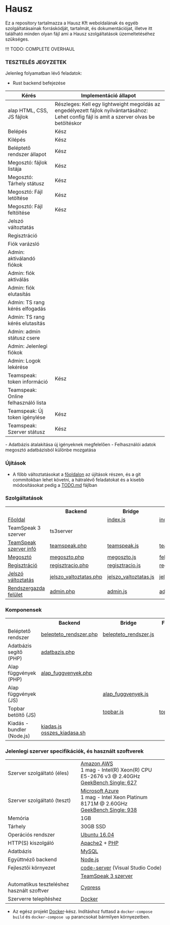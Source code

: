 # Hausz

Ez a repository tartalmazza a Hausz Kft weboldalának és egyéb szolgáltatásainak forráskódját, tartalmát, és dokumentációjat, illetve itt található minden olyan fájl ami a Hausz szolgáltatások üzemeltetéséhez szükséges.

!!! TODO: COMPLETE OVERHAUL

### TESZTELÉS JEGYZETEK

Jelenleg folyamatban lévő feladatok:

- Rust backend befejezése
<table>
<thead>
  <tr>
    <th>Kérés</th>
    <th>Implementáció állapot</th>
  </tr>
</thead>
<tbody>
  <tr>
    <td>alap HTML, CSS, JS fájlok</td>
    <td>Részleges: Kell egy lightweight megoldás az engedélyezett fájlok nyilvántartásához: Lehet config fájl is amit a szerver olvas be betöltéskor</td>
  </tr>
  <tr>
    <td>Belépés</td>
    <td>Kész</td>
  </tr>
  <tr>
    <td>Kilépés</td>
    <td>Kész</td>
  </tr>
  <tr>
    <td>Beléptető rendszer állapot</td>
    <td>Kész</td>
  </tr>
  <tr>
    <td>Megosztó: fájlok listája</td>
    <td>Kész</td>
  </tr>
  <tr>
    <td>Megosztó: Tárhely státusz</td>
    <td>Kész</td>
  </tr>
  <tr>
    <td>Megosztó: Fájl letöltése</td>
    <td>Kész</td>
  </tr>
  <tr>
    <td>Megosztó: Fájl feltöltése</td>
    <td>Kész</td>
  </tr>
  <tr>
    <td>Jelszó változtatás</td>
    <td></td>
  </tr>
  <tr>
    <td>Regisztráció</td>
    <td></td>
  </tr>
  <tr>
    <td>Fiók varázsló</td>
    <td></td>
  </tr>
  <tr>
    <td>Admin: aktiválandó fiókok</td>
    <td></td>
  </tr>
  <tr>
    <td>Admin: fiók aktiválás</td>
    <td></td>
  </tr>
  <tr>
    <td>Admin: fiók elutasítás</td>
    <td></td>
  </tr>
  <tr>
    <td>Admin: TS rang kérés elfogadás</td>
    <td></td>
  </tr>
  <tr>
    <td>Admin: TS rang kérés elutasítás</td>
    <td></td>
  </tr>
  <tr>
    <td>Admin: admin státusz csere</td>
    <td></td>
  </tr>
  <tr>
    <td>Admin: Jelenlegi fiókok</td>
    <td></td>
  </tr>
  <tr>
    <td>Admin: Logok lekérése</td>
    <td></td>
  </tr>
  <tr>
    <td>Teamspeak: token információ</td>
    <td>Kész</td>
  </tr>
  <tr>
    <td>Teamspeak: Online felhasználó lista</td>
    <td></td>
  </tr>
  <tr>
    <td>Teamspeak: Új token igénylése</td>
    <td>Kész</td>
  </tr>
  <tr>
    <td>Teamspeak: Szerver státusz</td>
    <td>Kész</td>
  </tr>
</tbody>
</table>
- Adatbázis átalakítása új igényeknek megfelelően
    - Felhasználói adatok megosztó adatbázisból különbe mozgatása

### Újítások

* A főbb változtatásokat a [főoldalon](https://hausz.stream/) az újítások részen, és a git commitokban lehet követni, a hátralévő feladatokat és a kisebb módosításokat pedig a [TODO.md](TODO.md) fájlban

### Szolgáltatások

<table>
    <tr>
        <th></th>
        <th>Backend</th>
        <th>Bridge</th>
        <th>Frontend</th>
        <th>Dokumentáció</th>
    </tr>
    <tr>
        <td><a href="https://hausz.stream/teamspeak/">Főoldal</a></td>
        <td></td>
        <td><a href="index.js">index.js</a></td>
        <td><a href="index.html">index.html</a></td>
        <td></td>
    </tr>
    <tr>
        <td>TeamSpeak 3 szerver</td>
        <td>ts3server</td>
        <td></td>
        <td></td>
        <td><a href="dokumentáció/teamspeak.md">teamspeak.md</a></td>
    </tr>
    <tr>
        <td><a href="https://hausz.stream/teamspeak/">TeamSpeak szerver infó</a></td>
        <td><a href="teamspeak/teamspeak.php">teamspeak.php</a></td>
        <td><a href="forras/teamspeak/teamspeak.js">teamspeak.js</a></td>
        <td><a href="teamspeak/teamspeak.html">teamspeak.html</a></td>
        <td></td>
    </tr>
    <tr>
        <td><a href="https://hausz.stream/megoszto/">Megosztó</a></td>
        <td><a href="megoszto/megoszto.php">megoszto.php</a></td>
        <td><a href="forras/megoszto/megoszto.js">megoszto.js</a></td>
        <td><a href="megoszto/megoszto.html">feltoltes.html</a></td>
        <td><a href="dokumentáció/megosztó.md">megosztó.md</a></td>
    </tr>
    <tr>
        <td><a href="https://hausz.stream/kezelo/regisztracio.html">Regisztráció</a></td>
        <td><a href="kezelo/regisztracio.php">regisztracio.php</a></td>
        <td><a href="forras/kezelo/regisztracio.js">regisztracio.js</a></td>
        <td><a href="kezelo/regisztracio.html">regisztracio.html</a></td>
        <td></td>
    </tr>
    <tr>
        <td><a href="https://hausz.stream/kezelo/jelszo_valtoztatas.html">Jelszó változtatás</a></td>
        <td><a href="kezelo/jelszo_valtoztatas.php">jelszo_valtoztatas.php</a></td>
        <td><a href="forras/kezelo/jelszo_valtoztatas.js">jelszo_valtoztatas.js</a></td>
        <td><a href="kezelo/jelszo_valtoztatas.html">jelszo_valtoztatas.html</a></td>
        <td></td>
    </tr>
    <tr>
        <td><a href="https://hausz.stream/admin/">Rendszergazda felület</a></td>
        <td><a href="admin/admin.php">admin.php</a></td>
        <td><a href="forras/admin/admin.js">admin.js</a></td>
        <td><a href="admin/admin.html">admin.html</a></td>
        <td></td>
    </tr>
</table>

### Komponensek

<table>
    <tr>
        <th></th>
        <th>Backend</th>
        <th>Bridge</th>
        <th>Frontend</th>
        <th>Dokumentáció</th>
    </tr>
    <tr>
        <td>Beléptető rendszer</td>
        <td><a href="forras/include/belepteto_rendszer.php">belepteto_rendszer.php</a></td>
        <td><a href="forras/komponensek/belepteto_rendszer.js">belepteto_rendszer.js</a></td>
        <td></td>
        <td></td>
    </tr>
    <tr>
        <td>Adatbázis segítő (PHP)</td>
        <td><a href="forras/include/adatbazis.php">adatbazis.php</a></td>
        <td></td>
        <td></td>
        <td></td>
    </tr>
    <tr>
        <td>Alap függvények (PHP)</td>
        <td><a href="forras/include/alap_fuggvenyek.php">alap_fuggvenyek.php</a></td>
        <td></td>
        <td></td>
        <td></td>
    </tr>
    <tr>
        <td>Alap függvények (JS)</td>
        <td></td>
        <td><a href="forras/komponensek/alap_fuggvenyek.js">alap_fuggvenyek.js</a></td>
        <td></td>
        <td></td>
    </tr>
    <tr>
        <td>Topbar betöltő (JS)</td>
        <td></td>
        <td><a href="forras/include/topbar.js">topbar.js</a></td>
        <td><a href="public/komponensek/topbar.html">topbar.html</a></td>
        <td></td>
    </tr>
    <tr>
        <td>Kiadás - bundler (Node.js)</td>
        <td><a href="forras/kiadas.js">kiadas.js</a><br><a href="forras/osszes_kiadasa.sh">osszes_kiadasa.sh</a></td>
        <td></td>
        <td></td>
        <td><a href="dokumentáció/kiadás.md">kiadás.md</a></td>
    </tr>
</table>

### Jelenlegi szerver specifikációk, és használt szoftverek

<table>
    <tr>
        <td>Szerver szolgáltató (éles)</td>
        <td>
            <a href="https://aws.amazon.com">Amazon AWS</a>
            <br>1 mag - Intel(R) Xeon(R) CPU E5-2676 v3 @ 2.40GHz
            <br><a href="https://browser.geekbench.com/processors/intel-xeon-e5-2676-v3">GeekBench Single: 627</a>
        </td>
    </tr>
    <tr>
        <td>Szerver szolgáltató (teszt)</td>
        <td>
            <a href="https://azure.microsoft.com">Microsoft Azure</a>
            <br>1 mag - Intel Xeon Platinum 8171M @ 2.60GHz
            <br><a href="https://browser.geekbench.com/processors/intel-xeon-platinum-8171m">GeekBench Single: 938</a>
        </td>
    </tr>
    <tr><td>Memória</td><td>1GB</td></tr>
    <tr><td>Tárhely</td><td>30GB SSD</td></tr>
    <tr><td>Operációs rendszer</td><td><a href="https://ubuntu.com">Ubuntu 16.04</a></td></tr>
    <tr><td>HTTP(S) kiszolgáló</td><td><a href="https://httpd.apache.org">Apache2</a> + <a href="https://www.php.net">PHP</a></td></tr>
    <tr><td>Adatbázis</td><td><a href="https://www.mysql.com">MySQL</a></td></tr>
    <tr><td>Együttnéző backend</td><td><a href="https://nodejs.org/en/">Node.js</a></td></tr>
    <tr><td>Fejlesztői környezet</td><td><a href="https://github.com/coder/code-server">code-server</a> (Visual Studio Code)</td></tr>
    <tr><td></td><td><a href="https://www.teamspeak.com/en/">TeamSpeak 3 szerver</a></td></tr>
    <tr><td>Automatikus teszteléshez használt szoftver</td><td><a href="https://www.cypress.io">Cypress</a></td></tr>
    <tr><td>Szerverre telepítéshez</td><td><a href="https://www.docker.com">Docker</a></td></tr>
</table>

* Az egész projekt [Docker](https://www.docker.com/)-kész. Indításhoz futtasd a ```docker-compose build``` és ```docker-compose up``` parancsokat bármilyen környezetben.

